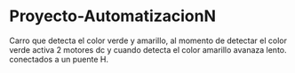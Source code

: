 # Proyecto-AutomatizacionN
Carro que detecta el color verde y amarillo, al momento de detectar el color verde activa 2 motores dc y cuando detecta el color amarillo avanaza lento. conectados a un puente H.
